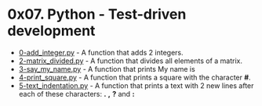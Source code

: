 # 0x07. Python - Test-driven development

- [0-add_integer.py](https://github.com/CharlesMariga/alx-higher_level_programming/blob/main/0x07-python-test_driven_development/0-add_integer.py) - A function that adds 2 integers.
- [2-matrix_divided.py](https://github.com/CharlesMariga/alx-higher_level_programming/blob/main/0x07-python-test_driven_development/2-matrix_divided.py) - A function that divides all elements of a matrix.
- [3-say_my_name.py](https://github.com/CharlesMariga/alx-higher_level_programming/blob/main/0x07-python-test_driven_development/3-say_my_name.py) - A function that prints My name is **<first name> <last name></last>**
- [4-print_square.py](https://github.com/CharlesMariga/alx-higher_level_programming/blob/main/0x07-python-test_driven_development/4-print_square.py) - A function that prints a square with the character **#**.
- [5-text_indentation.py]() - A function that prints a text with 2 new lines after each of these characters: **.** **,** **?** and **:**
